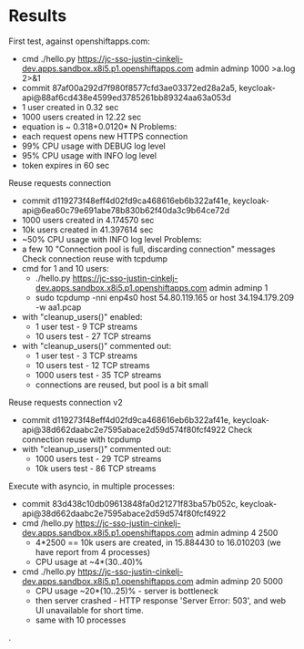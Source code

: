 # Results

First test, against openshiftapps.com:
- cmd ./hello.py https://jc-sso-justin-cinkelj-dev.apps.sandbox.x8i5.p1.openshiftapps.com admin adminp 1000 >a.log 2>&1
- commit 87af00a292d7f980f8577cfd3ae03372ed28a2a5, keycloak-api@88af6cd438e4599ed3785261bb89324aa63a053d
- 1 user created in 0.32 sec
- 1000 users created in 12.22 sec
- equation is ~ 0.318+0.0120* N
Problems:
- each request opens new HTTPS connection
- 99% CPU usage with DEBUG log level
- 95% CPU usage with INFO log level
- token expires in 60 sec

Reuse requests connection
- commit d119273f48eff4d02fd9ca468616eb6b322af41e, keycloak-api@6ea60c79e691abe78b830b62f40da3c9b64ce72d
- 1000 users created in 4.174570 sec
- 10k users created in 41.397614 sec
- ~50% CPU usage with INFO log level
Problems:
- a few 10 "Connection pool is full, discarding connection" messages
Check connection reuse with tcpdump
- cmd for 1 and 10 users:
  - ./hello.py https://jc-sso-justin-cinkelj-dev.apps.sandbox.x8i5.p1.openshiftapps.com admin adminp 1
  - sudo tcpdump -nni enp4s0 host 54.80.119.165 or host 34.194.179.209 -w aa1.pcap
- with "cleanup_users()" enabled:
  - 1 user test - 9 TCP streams
  - 10 users test - 27 TCP streams
- with "cleanup_users()" commented out:
  - 1 user test - 3 TCP streams
  - 10 users test - 12 TCP streams
  - 1000 users test - 35 TCP streams
  - connections are reused, but pool is a bit small

Reuse requests connection v2
- commit d119273f48eff4d02fd9ca468616eb6b322af41e, keycloak-api@38d662daabc2e7595abace2d59d574f80fcf4922
Check connection reuse with tcpdump
- with "cleanup_users()" commented out:
  - 1000 users test - 29 TCP streams
  - 10k users test - 86 TCP streams

Execute with asyncio, in multiple processes:
- commit 83d438c10db09613848fa0d21271f83ba57b052c, keycloak-api@38d662daabc2e7595abace2d59d574f80fcf4922
- cmd /hello.py https://jc-sso-justin-cinkelj-dev.apps.sandbox.x8i5.p1.openshiftapps.com admin adminp 4 2500
  - 4*2500 == 10k users are created, in 15.884430 to 16.010203 (we have report from 4 processes)
  - CPU usage at ~4*(30..40)%
- cmd ./hello.py https://jc-sso-justin-cinkelj-dev.apps.sandbox.x8i5.p1.openshiftapps.com admin adminp 20 5000
  - CPU usage ~20*(10..25)% - server is bottleneck
  - then server crashed - HTTP response 'Server Error: 503', and web UI unavailable for short time.
  - same with 10 processes

.
